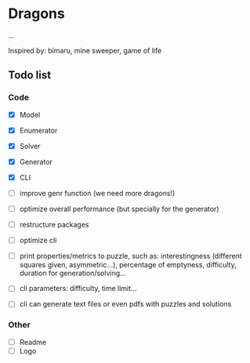 # Dragons

...

Inspired by: bimaru, mine sweeper, game of life

## Todo list

### Code

- [x] Model
- [x] Enumerator
- [x] Solver
- [x] Generator
- [x] CLI

- [ ] improve genr function (we need more dragons!)
- [ ] optimize overall performance (but specially for the generator)
- [ ] restructure packages
- [ ] optimize cli
- [ ] print properties/metrics to puzzle, such as: interestingness (different squares given, asymmetric...), percentage of emptyness, difficulty, duration for generation/solving...
- [ ] cli parameters: difficulty, time limit...
- [ ] cli can generate text files or even pdfs with puzzles and solutions

### Other

- [ ] Readme
- [ ] Logo
